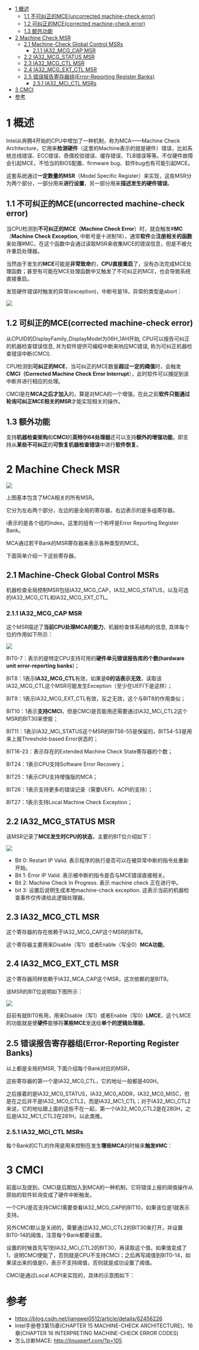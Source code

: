 
<!-- @import "[TOC]" {cmd="toc" depthFrom=1 depthTo=6 orderedList=false} -->

<!-- code_chunk_output -->

* [1 概述](#1-概述)
	* [1.1 不可纠正的MCE(uncorrected machine\-check error)](#11-不可纠正的mceuncorrected-machine-check-error)
	* [1.2 可纠正的MCE(corrected machine\-check error)](#12-可纠正的mcecorrected-machine-check-error)
	* [1.3 额外功能](#13-额外功能)
* [2 Machine Check MSR](#2-machine-check-msr)
	* [2.1 Machine\-Check Global Control MSRs](#21-machine-check-global-control-msrs)
		* [2.1.1 IA32\_MCG\_CAP MSR](#211-ia32_mcg_cap-msr)
	* [2.2 IA32\_MCG\_STATUS MSR](#22-ia32_mcg_status-msr)
	* [2.3 IA32\_MCG\_CTL MSR](#23-ia32_mcg_ctl-msr)
	* [2.4 IA32\_MCG\_EXT\_CTL MSR](#24-ia32_mcg_ext_ctl-msr)
	* [2.5 错误报告寄存器组(Error\-Reporting Register Banks)](#25-错误报告寄存器组error-reporting-register-banks)
		* [2.5.1 IA32\_MCi\_CTL MSRs](#251-ia32_mci_ctl-msrs)
* [3 CMCI](#3-cmci)
* [参考](#参考)

<!-- /code_chunk_output -->

# 1 概述

Intel从奔腾4开始的CPU中增加了一种机制，称为MCA——Machine Check Architecture，它用来**检测硬件**（这里的Machine表示的就是硬件）错误，比如系统总线错误、ECC错误、奇偶校验错误、缓存错误、TLB错误等等。不仅硬件故障会引起MCE，不恰当的BIOS配置、firmware bug、软件bug也有可能引起MCE。

这套系统通过**一定数量的MSR**（Model Specific Register）来实现，这些MSR分为两个部分，一部分用来**进行设置**，另一部分用来**描述发生的硬件错误**。

## 1.1 不可纠正的MCE(uncorrected machine\-check error)

当CPU检测到**不可纠正的MCE（Machine Check Error**）时，就会触发\#**MC**（**Machine Check Exception**, 中断号是十进制18），通常**软件**会**注册相关的函数**来处理\#MC，在这个函数中会通过读取MSR来收集MCE的错误信息，但是不被允许重启处理器。

当然由于发生的**MCE**可能是**非常致命**的，**CPU直接重启**了，没有办法完成MCE处理函数；甚至有可能在MCE处理函数中又触发了不可纠正的MCE，也会导致系统直接重启。

发现硬件错误时触发的异常(exception)，中断号是18，异常的类型是abort：

![](./images/2019-04-28-15-02-46.png)

## 1.2 可纠正的MCE(corrected machine\-check error)

从CPUID的DisplayFamily\_DisplayModel为06H\_1AH开始, CPU可以报告可纠正的机器检查错误信息, 并为软件提供可编程中断来响应MC错误, 称为可纠正机器检查错误中断(CMCI). 

CPU检测到**可纠正的MCE**，当可纠正的MCE数量**超过一定的阈值**时，会触发**CMCI（Corrected Machine Check Error Interrupt**），此时软件可以捕捉到该中断并进行相应的处理。

CMCI是在**MCA之后才加入**的，算是对MCA的一个增强，在此之前**软件只能通过轮询可纠正MCE相关的MSR**才能实现相关的操作。

## 1.3 额外功能

支持**机器检查架构**和**CMCI**的**英特尔64处理器**还可以支持**额外的增强功能**，即支持从**某些不可纠正**的**可恢复机器检查错误**中进行**软件恢复**。

# 2 Machine Check MSR

![](./images/2019-04-28-14-30-05.png)

上图基本包含了MCA相关的所有MSR。

它分为左右两个部分，左边的是全局的寄存器，右边表示的是多组寄存器。

i表示的是各个组的Index。这里的组有一个称呼是Error Reporting Register Bank。

MCA通过若干Bank的MSR寄存器来表示各种类型的MCE。

下面简单介绍一下这些寄存器。

## 2.1 Machine\-Check Global Control MSRs

机器检查全局控制MSR包括IA32\_MCG\_CAP，IA32\_MCG\_STATUS，以及可选的IA32\_MCG\_CTL和IA32\_MCG\_EXT\_CTL。

### 2.1.1 IA32\_MCG\_CAP MSR

这个MSR描述了**当前CPU处理MCA的能力**，机器检查体系结构的信息, 具体每个位的作用如下所示：

![](./images/2019-04-28-14-31-53.png)

BIT0-7：表示的是特定CPU支持可用的**硬件单元错误报告库的个数(hardware unit error-reporting banks**)；

BIT8：1表示**IA32\_MCG\_CTL**有效，如果是**0的话表示无效**，读取该IA32\_MCG\_CTL这个MSR可能发生Exception（至少在UEFI下是这样）；

BIT9：1表示IA32\_MCG\_EXT\_CTL有效，反之无效，这个与BIT8的作用类似；

BIT10：1表示**支持CMCI**，但是CMCI是否能用还需要通过IA32\_MCi\_CTL2这个MSR的BIT30来使能；

BIT11：1表示IA32_MCi_STATUS这个MSR的BIT56-55是保留的，BIT54-53是用来上报Threshold-based Error状态的；

BIT16-23：表示存在的Extended Machine Check State寄存器的个数；

BIT24：1表示CPU支持Software Error Recovery；

BIT25：1表示CPU支持增强版的MCA；

BIT26：1表示支持更多的错误记录（需要UEFI、ACPI的支持）；

BIT27：1表示支持Local Machine Check Exception；

## 2.2 IA32\_MCG\_STATUS MSR

该MSR记录了**MCE发生时CPU的状态**，主要的BIT位介绍如下：

![](./images/2019-04-28-14-34-21.png)

- Bit 0: Restart IP Valid. 表示程序的执行是否可以在被异常中断的指令处重新开始。
- Bit 1: Error IP Valid. 表示被中断的指令是否与MCE错误直接相关。
- Bit 2: Machine Check In Progress. 表示 machine check 正在进行中。
- bit 3: 设置后说明生成本地machine\-check exception. 这表示当前的机器检查事件仅传递给此逻辑处理器。

## 2.3 IA32\_MCG\_CTL MSR

这个寄存器的存在依赖于IA32_MCG_CAP这个MSR的BIT8。

这个寄存器主要用来Disable（写1）或者Enable（写全0）**MCA功能**。

## 2.4 IA32\_MCG\_EXT\_CTL MSR

这个寄存器同样依赖于IA32\_MCA\_CAP这个MSR，这次依赖的是BIT9。

该MSR的BIT位说明如下图所示：

![](./images/2019-04-28-15-41-55.png)

目前有就BIT0有用，用来Disable（写1）或者Enable（写0）**LMCE**，这个LMCE的功能就是使**硬件**能够将**某些MCE**发送给**单个的逻辑处理器**。

## 2.5 错误报告寄存器组(Error\-Reporting Register Banks)

以上都是全局的MSR, 下面介绍每个Bank对应的MSR，

这些寄存器的第一个是IA32\_MC0\_CTL，它的地址一般都是400H。

之后接着的是IA32\_MC0\_STATUS，IA32\_MC0\_ADDR，IA32\_MC0\_MISC，但是在之后并不是IA32\_MC0\_CTL2，而是IA32\_MC1\_CTL；对于IA32\_MCi\_CTL2来说，它的地址跟上面的这些不在一起，第一个IA32\_MC0\_CTL2是在280H，之后是IA32\_MC1\_CTL2在281H，以此类推。

### 2.5.1 IA32\_MCi\_CTL MSRs

每个Bank的CTL的作用是用来控制在发生**哪些MCA**的时候来**触发\#MC**：



# 3 CMCI

前面以及提到，CMCI是后期加入到MCA的一种机制，它将错误上报的阈值操作从原始的软件轮询变成了硬件中断触发。

一个CPU是否支持CMCI需要查看IA32_MCG_CAP的BIT10，如果该位是1就表示支持。

另外CMCI默认是关闭的，需要通过IA32_MCi_CTL2的BIT30来打开，并设置BIT0-14的阈值，注意每个Bank都要设置。

设置的时候首先写1到IA32_MCi_CTL2的BIT30，再读取这个值，如果值变成了1，说明CMCI使能了，否则就是CPU不支持CMCI；之后再写阈值到BIT0-14，如果读出来的值是0，表示不支持阈值，否则就是成功设置了阈值。

CMCI是通过Local ACPI来实现的，具体的示意图如下：


# 参考

- https://blog.csdn.net/jiangwei0512/article/details/62456226
- Intel手册卷3第15章(CHAPTER 15 MACHINE-CHECK ARCHITECTURE)、16章(CHAPTER 16 INTERPRETING MACHINE-CHECK ERROR CODES)
- 怎么诊断MACE: http://linuxperf.com/?p=105